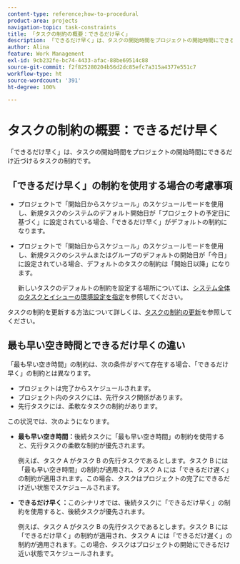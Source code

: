 ```yaml
---
content-type: reference;how-to-procedural
product-area: projects
navigation-topic: task-constraints
title: 「タスクの制約の概要：できるだけ早く」
description: 「できるだけ早く」は、タスクの開始時間をプロジェクトの開始時間にできるだけ近づけるタスクの制約です。
author: Alina
feature: Work Management
exl-id: 9cb232fe-bc74-4433-afac-88be69514c88
source-git-commit: f2f825280204b56d2dc85efc7a315a4377e551c7
workflow-type: ht
source-wordcount: '391'
ht-degree: 100%

---
```


# タスクの制約の概要：できるだけ早く

「できるだけ早く」は、タスクの開始時間をプロジェクトの開始時間にできるだけ近づけるタスクの制約です。

## 「できるだけ早く」の制約を使用する場合の考慮事項

* プロジェクトで「開始日からスケジュール」のスケジュールモードを使用し、新規タスクのシステムのデフォルト開始日が「プロジェクトの予定日に基づく」に設定されている場合、「できるだけ早く」がデフォルトの制約になります。

* プロジェクトで「開始日からスケジュール」のスケジュールモードを使用し、新規タスクのシステムまたはグループのデフォルトの開始日が「今日」に設定されている場合、デフォルトのタスクの制約は「開始日以降」になります。

  新しいタスクのデフォルトの制約を設定する場所については、[システム全体のタスクとイシューの環境設定を指定](../../../administration-and-setup/set-up-workfront/configure-system-defaults/set-task-issue-preferences.md)を参照してください。

タスクの制約を更新する方法について詳しくは、[タスクの制約の更新](../../../manage-work/tasks/task-constraints/update-task-constraint-of-task.md)を参照してください。

<!--
<div data-mc-conditions="QuicksilverOrClassic.Draft mode">
<p>(NOTE: replaced with new article linked above) </p>
<p>To update the Task Constraint to As Soon As Possible: </p>
<ol>
<li value="1">Go to a task whose Task Constraint you want to update.</li>
<li value="2"> <p data-mc-conditions="QuicksilverOrClassic.Quicksilver">Click the <strong>More</strong> icon <img src="assets/qs-more-icon-on-an-object.png"> next to the task name, then click <strong>Edit</strong>.</p> </li>
<li value="3"> <p>In the <strong>Overview</strong> section, expand the <strong>Task Constraint</strong> drop-down menu.</p> </li>
<li value="4"> <p>Select <strong>As Soon As Possible</strong>.</p> </li>
<li value="5">Click <strong>Save Changes</strong>. </li>
</ol>
</div>
-->

## 最も早い空き時間とできるだけ早くの違い

<!--
<p data-mc-conditions="QuicksilverOrClassic.Draft mode">(NOTE: [! This section is duplicated in "Earliest Available Time"])&nbsp;</p>
-->

「最も早い空き時間」の制約は、次の条件がすべて存在する場合、「できるだけ早く」の制約とは異なります。

* プロジェクトは完了からスケジュールされます。
* プロジェクト内のタスクには、先行タスク関係があります。
* 先行タスクには、柔軟なタスクの制約があります。

この状況では、次のようになります。

* **最も早い空き時間：**&#x200B;後続タスクに「最も早い空き時間」の制約を使用すると、先行タスクの柔軟な制約が優先されます。

  例えば、タスク A がタスク B の先行タスクであるとします。タスク B には「最も早い空き時間」の制約が適用され、タスク A には「できるだけ遅く」の制約が適用されます。この場合、タスクはプロジェクトの完了にできるだけ近い状態でスケジュールされます。

* **できるだけ早く：**&#x200B;このシナリオでは、後続タスクに「できるだけ早く」の制約を使用すると、後続タスクが優先されます。

  例えば、タスク A がタスク B の先行タスクであるとします。タスク B には「できるだけ早く」の制約が適用され、タスク A には「できるだけ遅く」の制約が適用されます。この場合、タスクはプロジェクトの開始にできるだけ近い状態でスケジュールされます。
